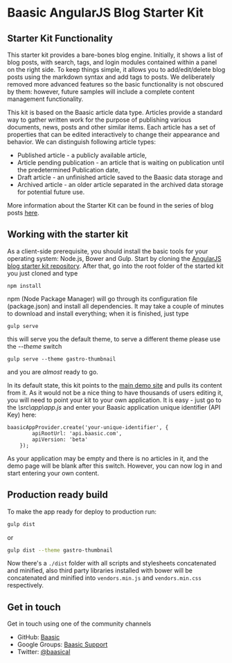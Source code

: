 Baasic AngularJS Blog Starter Kit
============

## Starter Kit Functionality

This starter kit provides a bare-bones blog engine. Initially, it shows a list of blog posts, with search, tags, and login modules contained within a panel on the right side. To keep things simple, it allows you to add/edit/delete blog posts using the markdown syntax and add tags to posts. We deliberately removed more advanced features so the basic functionality is not obscured by them: however, future samples will include a complete content management functionality.

This kit is based on the Baasic article data type. Articles provide a standard way to gather written work for the purpose of publishing various documents, news, posts and other similar items. Each article has a set of properties that can be edited interactively to change their appearance and behavior. We can distinguish following article types:
- Published article - a publicly available article,
- Article pending publication - an article that is waiting on publication until the predetermined Publication date,
- Draft article - an unfinished article saved to the Baasic data storage and
- Archived article - an older article separated in the archived data storage for potential future use.

More information about the Starter Kit can be found in the series of blog posts [here](http://www.baasic.com/posts/AngularJS-Blog-Starter-Kit-part-1/).

## Working with the starter kit

As a client-side prerequisite, you should install the basic tools for your operating system: Node.js, Bower and Gulp. Start by cloning the [AngularJS blog starter kit repository](https://github.com/Baasic/baasic-starterkit-angularjs-blog/). After that, go into the root folder of the started kit you just cloned and type

    npm install
    
npm (Node Package Manager) will go through its configuration file (package.json) and install all dependencies. It may take a couple of minutes to download and install everything; when it is finished, just type

    gulp serve
    
this will serve you the default theme, to serve a different theme please use the _--theme_ switch

    gulp serve --theme gastro-thumbnail

and you are *almost* ready to go. 

In its default state, this kit points to the [main demo site](http://demo.baasic.com/angularjs/starterkit-blog/) and pulls its content from it. As it would not be a nice thing to have thousands of users editing it, you will need to point your kit to your own application. It is easy - just go to the *\src\app\app.js* and enter your Baasic application unique identifier (API Key) here:

    baasicAppProvider.create('your-unique-identifier', {
            apiRootUrl: 'api.baasic.com',
            apiVersion: 'beta'
        }); 

As your application may be empty and there is no articles in it, and the demo page will be blank after this switch. However, you can now log in and start entering your own content. 

## Production ready build

To make the app ready for deploy to production run:

```bash
gulp dist
```
or
```bash
gulp dist --theme gastro-thumbnail
```

Now there's a `./dist` folder with all scripts and stylesheets concatenated and minified, also third party libraries installed with bower will be concatenated and minified into `vendors.min.js` and `vendors.min.css` respectively.

## Get in touch

Get in touch using one of the community channels 

* GitHub: [Baasic](https://github.com/Baasic)
* Google Groups: [Baasic Support](https://groups.google.com/forum/#!forum/baasic-baas)
* Twitter: [@baasical](https://twitter.com/baasical)